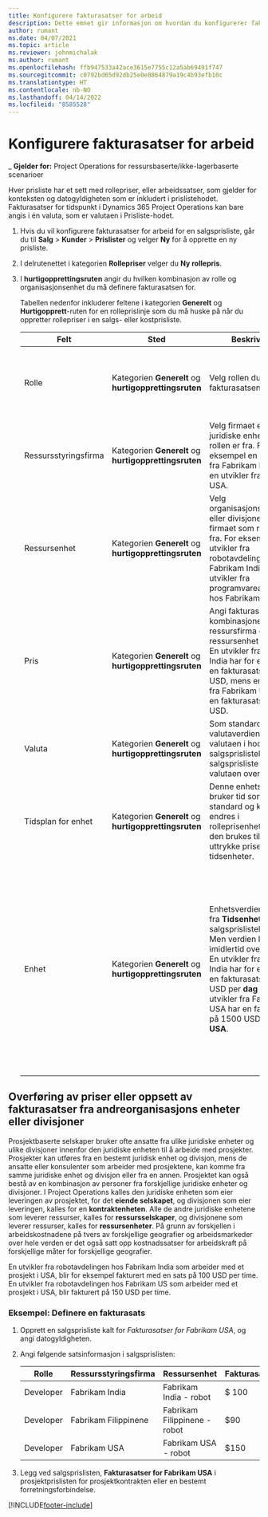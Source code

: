 ```yaml
---
title: Konfigurere fakturasatser for arbeid
description: Dette emnet gir informasjon om hvordan du konfigurerer fakturasatser for arbeid i Project Operations.
author: rumant
ms.date: 04/07/2021
ms.topic: article
ms.reviewer: johnmichalak
ms.author: rumant
ms.openlocfilehash: ffb947533a42ace3615e7755c12a5ab69491f747
ms.sourcegitcommit: c0792bd65d92db25e0e8864879a19c4b93efb10c
ms.translationtype: HT
ms.contentlocale: nb-NO
ms.lasthandoff: 04/14/2022
ms.locfileid: "8585528"
---
```

# <a name="set-up-labor-bill-rates"></a>Konfigurere fakturasatser for arbeid

_ **Gjelder for:** Project Operations for ressursbaserte/ikke-lagerbaserte scenarioer

Hver prisliste har et sett med rollepriser, eller arbeidssatser, som gjelder for konteksten og datogyldigheten som er inkludert i prislistehodet. Fakturasatser for tidspunkt i Dynamics 365 Project Operations kan bare angis i én valuta, som er valutaen i Prisliste-hodet.

1. Hvis du vil konfigurere fakturasatser for arbeid for en salgsprisliste, går du til **Salg** > **Kunder** > **Prislister** og velger **Ny** for å opprette en ny prisliste. 
2. I delrutenettet i kategorien **Rollepriser** velger du **Ny rollepris**. 
3. I **hurtigopprettingsruten** angir du hvilken kombinasjon av rolle og organisasjonsenhet du må definere fakturasatsen for.

   Tabellen nedenfor inkluderer feltene i kategorien **Generelt** og **Hurtigopprett**-ruten for en rolleprislinje som du må huske på når du oppretter rollepriser i en salgs- eller kostprisliste.

    | Felt | Sted | Beskrivelse | Nedstrøms påvirkning |
    | --- | --- | --- | --- |
    | Rolle | Kategorien **Generelt** og **hurtigopprettingsruten** | Velg rollen du angir fakturasatsen for. | Rollen på det innkommende estimatet eller den faktiske verdien samsvares mot denne linjen for å standardisere fakturasatsen for rollen. |
    | Ressursstyringsfirma | Kategorien **Generelt** og **hurtigopprettingsruten** | Velg firmaet eller den juridiske enheten som rollen er fra. For eksempel en utvikler fra Fabrikam India eller en utvikler fra Fabrikam USA. | Resursfirmaet på det innkommende estimatet eller den faktiske verdien samsvares mot denne linjen for å standardisere fakturasatsen for rollen. |
    | Ressursenhet | Kategorien **Generelt** og **hurtigopprettingsruten** | Velg organisasjonsenheten eller divisjonen av firmaet som rollen er fra. For eksempel en utvikler fra robotavdelingen hos Fabrikam India eller en utvikler fra programvareavdelingen hos Fabrikam USA. | Resursenheten på det innkommende estimatet eller den faktiske verdien samsvares mot denne linjen for å standardisere fakturasatsen for rollen. |
    | Pris | Kategorien **Generelt** og **hurtigopprettingsruten** | Angi fakturasatsen for kombinasjonen av ressursfirma og ressursenhet for rollen. En utvikler fra Fabrikam India har for eksempel en fakturasats på 100 USD, mens en utvikler fra Fabrikam USA har en fakturasats på 150 USD. | Denne prisen er standard fakturasats på prisen per enhet på det innkommende estimatet eller den faktiske linjen i tidstransaksjonsklassen. |
    | Valuta | Kategorien **Generelt** og **hurtigopprettingsruten**| Som standard kommer valutaverdien fra valutaen i hodet i salgsprislistehodet. I en salgsprisliste kan ikke valutaen overstyres. | Denne valutaen er standardvalutaen for prisen per enhet på den innkommende faktiske salgslinjen i tidstransaksjonsklassen. |
    | Tidsplan for enhet | Kategorien **Generelt** og **hurtigopprettingsruten** | Denne enhetsplanen bruker tid som standard og kan ikke endres i rolleprisenheten fordi den brukes til å uttrykke priser etter tidsenheter. | Dette feltet har ingen nedstrøms påvirkning. |
    | Enhet | Kategorien **Generelt** og **hurtigopprettingsruten** | Enhetsverdien kommer fra **Tidsenhet**-feltet i salgsprislistehodet. Men verdien kan imidlertid overstyres. En utvikler fra Fabrikam India har for eksempel en fakturasats på 1000 USD per **dag i India**. En utvikler fra Fabrikam USA har en fakturasats på 1500 USD per **dag i USA**. | Når prisen per enhet som standard brukes på et innkommende estimat eller en faktisk linje, bruker systemet enheter og konvertering i basisenheter for å beregne en pris per enhet. Estimatet er for eksempel 10 **dager i India** med arbeid for en utvikler fra India, og enhet dag i India defineres som 10 timer. Når denne estimatlinjen skal prises, beregner programmet enhetsprisen på estimatet som 1000 USD/10 timer = 100 USD per time. |

## <a name="transfer-pricing-or-set-up-bill-rates-for-resources-from-other-organizational-units-or-divisions"></a>Overføring av priser eller oppsett av fakturasatser fra andreorganisasjons enheter eller divisjoner 

Prosjektbaserte selskaper bruker ofte ansatte fra ulike juridiske enheter og ulike divisjoner innenfor den juridiske enheten til å arbeide med prosjekter. Prosjekter kan utføres fra en bestemt juridisk enhet og divisjon, mens de ansatte eller konsulenter som arbeider med prosjektene, kan komme fra samme juridiske enhet og divisjon eller fra en annen. Prosjektet kan også bestå av en kombinasjon av personer fra forskjellige juridiske enheter og divisjoner. I Project Operations kalles den juridiske enheten som eier leveringen av prosjektet, for det **eiende selskapet**, og divisjonen som eier leveringen, kalles for en **kontraktenheten**. Alle de andre juridiske enhetene som leverer ressurser, kalles for **ressursselskaper**, og divisjonene som leverer ressurser, kalles for **ressursenheter**. På grunn av forskjellen i arbeidskostnadene på tvers av forskjellige geografier og arbeidsmarkeder over hele verden er det også satt opp kostnadssatser for arbeidskraft på forskjellige måter for forskjellige geografier.

En utvikler fra robotavdelingen hos Fabrikam India som arbeider med et prosjekt i USA, blir for eksempel fakturert med en sats på 100 USD per time. En utvikler fra robotavdelingen hos Fabrikam US som arbeider med et prosjekt i USA, blir fakturert på 150 USD per time. 

### <a name="example-set-up-a-bill-rate"></a>Eksempel: Definere en fakturasats 

1. Opprett en salgsprisliste kalt for *Fakturasatser for Fabrikam USA*, og angi datogyldigheten.
2. Angi følgende satsinformasjon i salgsprislisten:

    | Rolle | Ressursstyringsfirma | Ressursenhet | Fakturasats |
    | --- | --- | --- | --- |
    | Developer | Fabrikam India | Fabrikam India - robot | $ 100 |
    | Developer | Fabrikam Filippinene | Fabrikam Filippinene -robot | $90 |
    | Developer | Fabrikam USA | Fabrikam USA - robot | $150 |

3. Legg ved salgsprislisten, **Fakturasatser for Fabrikam USA** i prosjektprislisten for prosjektkontrakten eller en bestemt forretningsforbindelse.


[!INCLUDE[footer-include](../includes/footer-banner.md)]
